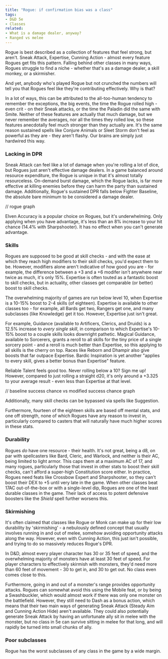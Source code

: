 ```yaml
---
title: "Rogue: if confirmation bias was a class"
tags:
- D&D 5e
- Classes
related:
- What is a damage dealer, anyway?
- Ranged vs melee
---
```

Rogue is best described as a collection of features that feel strong, but aren't. Sneak Attack, Expertise, Cunning Action - almost every feature Rogues get fits this pattern. Falling behind other classes in many ways, Rogues struggle to find a niche - whether that's as a damage dealer, a skill monkey, or a skirmisher.

And yet, anybody who's played Rogue but not crunched the numbers will tell you that Rogues feel like they're contributing effectively. Why is that?

In a lot of ways, this can be attributed to the all-too-human tendency to remember the exceptions, the big events, the time the Rogue rolled high - even crit - on their Sneak attacks, or the time the Paladin did the same with Smite. Neither of these features are actually that much damage, but we never remember the averages, nor all the times they rolled low, so these features anecdotally feel much stronger than they actually are. It's the same reason sustained spells like Conjure Animals or Sleet Storm don't feel as powerful as they are - they aren't flashy. Our brains are simply just hardwired this way.

### Lacking in DPR
Sneak Attack can feel like a lot of damage when you're rolling a lot of dice, but Rogues just aren't effective damage dealers. In a game balanced around resource expenditure, the Rogue is unique in that it's almost totally resourceless. On-demand burst damage, which the Rogue lacks, is far more effective at killing enemies before they can harm the party than sustained damage. Additionally, Rogue's sustained DPR falls below Fighter Baseline, the absolute bare minimum to be considered a damage dealer.

// rogue graph

Elven Accuracy is a popular choice on Rogues, but it's underwhelming. Only applying when you have advantage, it's less than an 8% increase to your hit chance (14.4% with Sharpshooter). It has no effect when you can't generate advantage.

### Skills
Rogues are supposed to be good at skill checks - and with the ease at which they reach high modifiers to their skill checks, you'd expect them to be. However, modifiers alone aren't indicative of how good you are - for example, the difference between a +3 and a +6 modifer isn't anywhere near twice as much, it's only 15%. Expertise is often touted as a fantastic boost to skill checks, but in actuality, other classes get comparable (or better) boost to skill checks.

The overwhelming majority of games are run below level 10, when Expertise is a 10-15% boost to 2-4 skills (of eighteen). Expertise is available to other classes too - for example, all Bards get two, Rangers get one, and many subclasses (like Knowledge) get it too. However, Expertise just isn't great.

For example, Guidance (available to Artificers, Clerics, and Druids) is a 12.5% increase to _every single skill_, in comparison to which Expertise's 10-15% boost to a couple skills looks downright pathetic. Magical Guidance, available to Sorcerers, grants a reroll to all skills for the tiny price of a single sorcery point - and a reroll is much better than Expertise, so this applying to all skills is the cherry on top. Races like Reborn and Dhampir also give boosts that far outpace Expertise. Bardic Inspiration is yet another "applies to every skill, gives a better bonus than Expertise" feature.

Reliable Talent feels good too. Never rolling below a 10? Sign me up! However, compared to just rolling a straight d20, it's only around a +3.325 to your average result - even less than Expertise at that level.

// baseline success chance vs modified success chance graph

Additionally, many skill checks can be bypassed via spells like Suggestion.

Furthermore, fourteen of the eighteen skills are based off mental stats, and one off strength, none of which Rogues have any reason to invest in, particularly compared to casters that will naturally have much higher scores in these stats.

### Durability
Rogues _do_ have one resource - their health. It's not great, being a d8, on par with spellcasters like Bard, Cleric, and Warlock, and neither is their AC, being limited to light armor. This caps them at a maximum AC of 17, and many rogues, particularly those that invest in other stats to boost their skill checks, can't afford a super-high Constitution score either. In practice, Rogues need feats like Crossbow Expert and Sharpshooter, so they can't boost their DEX to +5 until very late in the game. When other classes beat 17AC out-of-the-box or with a single-level dip, Rogues are one of the least durable classes in the game. Their lack of access to potent defensive boosters like the *Shield* spell further worsens this.

### Skirmishing
It's often claimed that classes like Rogue or Monk can make up for their low durability by 'skirmishing' - a nebulously defined concept that usually involves running in and out of melee, somehow avoiding opportunity attacks along the way. However, even with Cunning Action, this just isn't possible, and trying to do so massively reduces Rogue's DPR.

In D&D, almost every player character has 30 or 35 feet of speed, and the overwhelming majority of monsters have at least 30 feet of speed. For player characters to effectively skirmish with monsters, they'd need more than 60 feet of movement - 30 to get in, and 30 to get out. No class even comes close to this.

Furthermore, going in and out of a monster's range provides opportunity attacks. Rogues can somewhat avoid this using the Mobile feat, or by being a Swashbuckler, which would almost work if there was only one monster on the battlefield. However, they still need to Dash as a bonus action, which means that their two main ways of generating Sneak Attack (Steady Aim and Cunning Action Hide) aren't available. They could also potentially generate Sneak Attack by having an unfortunate ally sit in melee with the monster, but no class in 5e can survive sitting in melee for that long, and will rapidly be turned into small chunks of ally.

### Poor subclasses
Rogue has the worst subclasses of any class in the game by a wide margin.